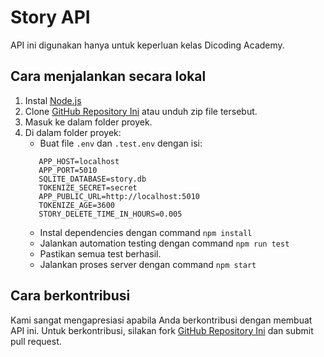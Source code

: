 # Story API
API ini digunakan hanya untuk keperluan kelas Dicoding Academy.

## Cara menjalankan secara lokal
1. Instal [Node.js](https://nodejs.org/en/)
2. Clone [GitHub Repository Ini](https://github.com/dicodingacademy/story-api.git) atau unduh zip file tersebut.
3. Masuk ke dalam folder proyek.
4. Di dalam folder proyek:
    - Buat file `.env` dan `.test.env` dengan isi:
    ```dotenv
       APP_HOST=localhost
       APP_PORT=5010
       SQLITE_DATABASE=story.db
       TOKENIZE_SECRET=secret
       APP_PUBLIC_URL=http://localhost:5010
       TOKENIZE_AGE=3600
       STORY_DELETE_TIME_IN_HOURS=0.005
    ```
    - Instal dependencies dengan command `npm install`
    - Jalankan automation testing dengan command `npm run test`
    - Pastikan semua test berhasil.
    - Jalankan proses server dengan command `npm start`

## Cara berkontribusi
Kami sangat mengapresiasi apabila Anda berkontribusi dengan membuat API ini.
Untuk berkontribusi, silakan fork [GitHub Repository Ini](https://github.com/dicodingacademy/story-api.git)
dan submit pull request.

   
